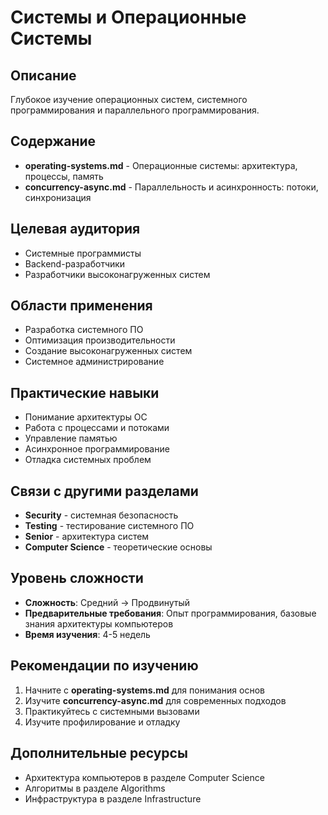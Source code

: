 # Системы и Операционные Системы

## Описание
Глубокое изучение операционных систем, системного программирования и параллельного программирования.

## Содержание
- **operating-systems.md** - Операционные системы: архитектура, процессы, память
- **concurrency-async.md** - Параллельность и асинхронность: потоки, синхронизация

## Целевая аудитория
- Системные программисты
- Backend-разработчики
- Разработчики высоконагруженных систем

## Области применения
- Разработка системного ПО
- Оптимизация производительности
- Создание высоконагруженных систем
- Системное администрирование

## Практические навыки
- Понимание архитектуры ОС
- Работа с процессами и потоками
- Управление памятью
- Асинхронное программирование
- Отладка системных проблем

## Связи с другими разделами
- **Security** - системная безопасность
- **Testing** - тестирование системного ПО
- **Senior** - архитектура систем
- **Computer Science** - теоретические основы

## Уровень сложности
- **Сложность**: Средний → Продвинутый
- **Предварительные требования**: Опыт программирования, базовые знания архитектуры компьютеров
- **Время изучения**: 4-5 недель

## Рекомендации по изучению
1. Начните с **operating-systems.md** для понимания основ
2. Изучите **concurrency-async.md** для современных подходов
3. Практикуйтесь с системными вызовами
4. Изучите профилирование и отладку

## Дополнительные ресурсы
- Архитектура компьютеров в разделе Computer Science
- Алгоритмы в разделе Algorithms
- Инфраструктура в разделе Infrastructure 